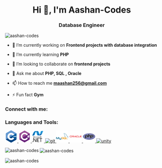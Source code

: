 <h1 align="center">Hi 👋, I'm Aashan-Codes</h1>
<h3 align="center">Database Engineer</h3>

<p align="left"> <img src="https://komarev.com/ghpvc/?username=aashan-codes&label=Profile%20views&color=0e75b6&style=flat" alt="aashan-codes" /> </p>


- 🔭 I’m currently working on **Frontend projects with database integration**

- 🌱 I’m currently learning **PHP**

- 👯 I’m looking to collaborate on **frontend projects**

- 💬 Ask me about **PHP, SQL , Oracle**

- 📫 How to reach me **maashan256@gmail.com**

- ⚡ Fun fact **Gym**

<h3 align="left">Connect with me:</h3>
<p align="left">
</p>

<h3 align="left">Languages and Tools:</h3>
<p align="left"> <a href="https://www.w3schools.com/cpp/" target="_blank" rel="noreferrer"> <img src="https://raw.githubusercontent.com/devicons/devicon/master/icons/cplusplus/cplusplus-original.svg" alt="cplusplus" width="40" height="40"/> </a> <a href="https://www.w3schools.com/cs/" target="_blank" rel="noreferrer"> <img src="https://raw.githubusercontent.com/devicons/devicon/master/icons/csharp/csharp-original.svg" alt="csharp" width="40" height="40"/> </a> <a href="https://dotnet.microsoft.com/" target="_blank" rel="noreferrer"> <img src="https://raw.githubusercontent.com/devicons/devicon/master/icons/dot-net/dot-net-original-wordmark.svg" alt="dotnet" width="40" height="40"/> </a> <a href="https://git-scm.com/" target="_blank" rel="noreferrer"> <img src="https://www.vectorlogo.zone/logos/git-scm/git-scm-icon.svg" alt="git" width="40" height="40"/> </a> <a href="https://www.mysql.com/" target="_blank" rel="noreferrer"> <img src="https://raw.githubusercontent.com/devicons/devicon/master/icons/mysql/mysql-original-wordmark.svg" alt="mysql" width="40" height="40"/> </a> <a href="https://www.oracle.com/" target="_blank" rel="noreferrer"> <img src="https://raw.githubusercontent.com/devicons/devicon/master/icons/oracle/oracle-original.svg" alt="oracle" width="40" height="40"/> </a> <a href="https://www.php.net" target="_blank" rel="noreferrer"> <img src="https://raw.githubusercontent.com/devicons/devicon/master/icons/php/php-original.svg" alt="php" width="40" height="40"/> </a> <a href="https://unity.com/" target="_blank" rel="noreferrer"> <img src="https://www.vectorlogo.zone/logos/unity3d/unity3d-icon.svg" alt="unity" width="40" height="40"/> </a> </p>

<p><img align="left" src="https://github-readme-stats.vercel.app/api/top-langs?username=aashan-codes&show_icons=true&locale=en&layout=compact" alt="aashan-codes" /></p>

<p>&nbsp;<img align="center" src="https://github-readme-stats.vercel.app/api?username=aashan-codes&show_icons=true&locale=en" alt="aashan-codes" /></p>

<p><img align="center" src="https://github-readme-streak-stats.herokuapp.com/?user=aashan-codes&" alt="aashan-codes" /></p>
